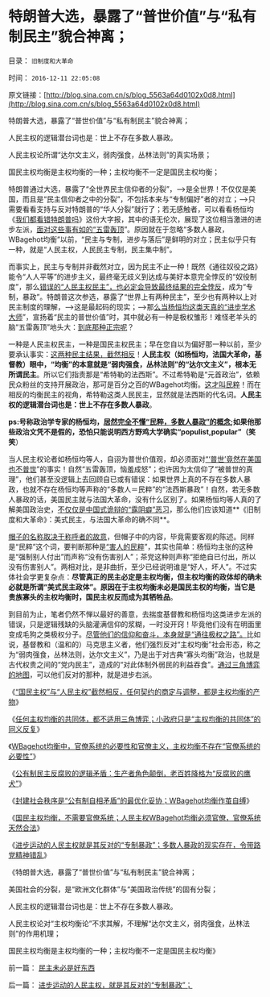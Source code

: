 # 特朗普大选，暴露了“普世价值”与“私有制民主”貌合神离；

目录： `旧制度和大革命` 

时间： `2016-12-11 22:05:08` 

原文链接：[http://blog.sina.com.cn/s/blog_5563a64d0102x0d8.html](http://blog.sina.com.cn/s/blog_5563a64d0102x0d8.html)

特朗普大选，暴露了“普世价值”与“私有制民主”貌合神离；

人民主权的逻辑潜台词也是：世上不存在多数人暴政。

人民主权论所谓“达尔文主义，弱肉强食，丛林法则”的真实场景；

国民主权均衡是主权均衡的一种；主权均衡不一定是国民主权均衡；

特朗普通过大选，暴露了“全世界民主信仰者的分裂”，——>是全世界！不仅仅是美国，而且是“民主信仰者之中的分裂”，不包括本来与“专制偏好”者的对立；——>只需要看看支持与反对特朗普的“华人分裂”就行了；若无感触者，可以看看杨恒均《[我们都看错特朗普吗](http://blog.sina.com.cn/s/blog_48c00fbb0102x0n3.html)》这份大字报，其中的语无伦次，展现了这位相当激进的进步左派，[面对这些事有如的“五雷轰顶](http://darthvad.blog.sohu.com/323429777.html)”。原因就在于忽略“多数人暴政，WBagehot均衡”以前，“民主与专制，进步与落后”是鲜明的对立；民主似乎只有一种，就是“人民主权，人民民主专制，民主集中制”。

而事实上，民主与专制并非截然对立，因为民主不止一种！既然《通往奴役之路》能令“人人平等”的进步主义，最终毫无歧义到达成与美好本意完全悖反的“奴役制度”，那么[错误的“人民主权民主”，也必定会导致最终结果的完全悖反](../../../2016/12/8/公有制自相矛盾：必须限制“绝对必须”的“绝对的权力”；.md)，成为“专制，暴政”。特朗普这次参选，暴露了“世界上有两种民主”，至少也有两种以上对民主制度的理解，——>这是最起码的现实；——>那[么当杨恒均这类天真的“进步学术大师](../../../2014/4/24/从“便溺自由”看杨恒均先生距离民主有多远.md)”，宣扬着“民主的普世价值”时，其中就必有一种是极权雏形！难怪老羊头的脑“五雷轰顶”地头大：[到底那种正宗呢](http://blog.sina.com.cn/s/blog_48c00fbb0102x0o7.html)？

一种是人民主权民主，一种是国民主权民主；早在您自以为偏好那一种以前，至少要承认事实：[这两种民主结果，截然相反](../../../2016/12/4/国民主权原理有歧义，“国民主权”vs“人民主权”；.md)！**人民主权（如杨恒均，法国大革命，基督教）眼中，“均衡”的本意就是“弱肉强食，丛林法则”的“达尔文主义”，根本无所谓民主**。所以它们指责那是“希特勒的法西斯”。不过希特勒是“元首政治”，依赖民众粉丝的支持开展政治，那可是百分之百的WBagehot均衡。[这才叫民粹](http://darthvad.blog.163.com/blog/static/53399470201691791443867/)！而在相反的均衡民主的视角，希特勒这类人民民主，显然就是法西斯的代名词。**人民主权的逻辑潜台词也是：世上不存在多数人暴政**。

**ps:号称政治学专家的杨恒均，[居然完全不懂“民粹，多数人暴政”的概念](../../../2016/2/17/“多数人暴政＝公有制民主＝人民民主专政”是较坏的专制；.md);如果他那些政治文凭不是假的，恐怕只能说明西方野鸡大学确实“populist,popular”（笑笑**）

当人民主权论者如杨恒均等人，自诩为普世价值观，却必须面对[“‘普世’竟然在美国也不普世](../../../2016/11/24/走投无路的茶党，只能奋起抗争于“政治正确”；.md)”的事实！自然“五雷轰顶，恼羞成怒”；也许因为太信仰了“被普世的真理”，他们甚至没逻辑上去回顾自已或有错误：如果世界上真的不存在多数人暴政，也就不存在杨恒均等声称的“多数人＝民粹”的“法西斯暴政”！自然，若无多数人暴政的话，美国民主就与法国大革命，没有什么区别了。如果杨恒均等人真的了解美国政治史，[不仅仅是中国式诡辩的“露阴癖”恶习](https://darthvad123.wordpress.com/2016/10/29/%E4%BA%92%E8%81%94%E7%BD%91%E4%B8%8A%E7%9A%84%E5%B7%A6%E6%A3%8D%E7%9A%84%E9%9C%B2%E9%98%B4%E7%99%96/)，那么他们应该知道**《旧制度和大革命》：美式民主，与法国大革命的确不同**。

[帽子的名称取决于称呼者的故意](../../../2014/6/8/自由的“个人观点扣帽子”和不恰当的“行政扣帽子”.md)，但帽子中的内容，毕竟需要客观的陈述。同样是“民粹”这个词，要判断那种是[“害人的民粹](http://darthvad.blog.163.com/blog/static/53399470201691791443867/)”，其实也简单：杨恒均主张的这种是“强制别人付出”而声称“没有伤害别人”；茶党这种则声称“拒绝自已付出，所以没有伤害别人”。两相对比，是非曲折，至少已经说明谁是“好人，坏人”。不过实体社会学更复杂点：**尽管真正的民主必定是主权均衡，但主权均衡的政体却的确未必就是所谓“美式民主政体”。原因在于主权均衡未必是国民主权的均衡，当它是贵族寡头的主权均衡时，国民主权反而成为其牺牲品**。

到目前为止，笔者仍然不惮以最好的善意，去揣度基督教和杨恒均这类进步左派的错误，只是逻辑残缺的头脑灌满信仰的浆糊，一时没开窍！毕竟他们没有在明面里变成毛狗之类极权分子。[尽管他们的信仰和奋斗，本身就是“通往极权之路”。](../../../2009/9/13/三种利益体的民主设想构成天堂地狱史.md)比如说，基督教和（温和的）马克思主义者，他们强烈反对“主权均衡”社会形态，称之为“弱肉强食，丛林法则，达尔文主义”，乃是出于对古典“寡头均衡”政治，也就是古代权贵之间的“党内民主”，造成的“对此体制外弱民的利益吞食”。[通过三角博弈的地图](http://darthvad.blog.sohu.com/323411968.html)，可以他们反对的那种，就是进步右派。

《[“国民主权”与“人民主权”截然相反，任何契约的商定与调整，都是主权均衡的产物](../../../2016/12/4/国民主权原理有歧义，“国民主权”vs“人民主权”；.md)》

《[任何主权均衡的共同体，都不适用三角博弈；小政府只是“主权均衡的共同体”的同义反复](../../../2016/12/5/小政府只是“主权均衡的共同体”的同义反复；.md)》

《[WBagehot均衡中，官僚系统的必要性和官僚主义，主权均衡不存在“官僚系统的必要性”](../../../2016/12/6/WBagehot均衡中，官僚系统的必要性，和官僚主义.md)》

《[公有制民主反腐败的逻辑矛盾：生产者角色颠倒，老百姓降格为“反腐败的鹰犬”](../../../2016/12/7/公有体制的党员干部，主流总是好的.md)》

《[封建社会秩序是“公有制自相矛盾”的最优化妥协；WBagehot均衡作茧自缚](../../../2016/12/8/公有制自相矛盾：必须限制“绝对必须”的“绝对的权力”；.md)》

《[国民主权均衡，不需要官僚系统；人民主权WBagehot均衡必须官僚，官僚系统天然合法](../../../2016/12/9/国民主权均衡，不复官僚系统的必要性.md)》

《[进步运动的人民主权就是其反对的“专制暴政”；多数人暴政的现实存在，令带路党精神错乱](../../../2016/12/10/进步运动的人民主权，就是其反对的“专制暴政”；.md)》

《特朗普大选，暴露了“普世价值”与“私有制民主”貌合神离；

美国社会的分裂，是“欧洲文化群体”与“美国政治传统”的固有分裂；

人民主权的逻辑潜台词也是：世上不存在多数人暴政。

人民主权论对“主权均衡论”不求其解，不理解“达尔文主义，弱肉强食，丛林法则”的作用机理；

国民主权均衡是主权均衡的一种；主权均衡不一定是国民主权均衡》

前一篇： [民主未必是好东西](../../../2016/12/12/民主未必是好东西.md)

后一篇： [进步运动的人民主权，就是其反对的“专制暴政”；](../../../2016/12/10/进步运动的人民主权，就是其反对的“专制暴政”；.md)

